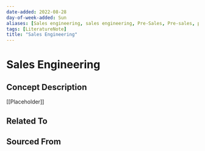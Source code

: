 ```yaml
---
date-added: 2022-08-28
day-of-week-added: Sun
aliases: [Sales engineering, sales engineering, Pre-Sales, Pre-sales, pre-sales, Sales Engineer, Sales engineer, Pre-Sales Engineer, Customer Engineer, Customer Engineering, Solution Engineer, Solutions Engineer, Solution engineer, Solutions engineer, Solutions Engineering, Solutions engineering, solutions engineering, Systems Engineer]
tags: [LiteratureNote]
title: "Sales Engineering"
---
```


# Sales Engineering

## Concept Description
[[Placeholder]]



## Related To


## Sourced From


